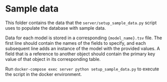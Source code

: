 # Sample data

This folder contains the data that the `server/setup_sample_data.py` script uses to populate the database with sample data.

Data for each model is stored in a corresponding `{model_name}.tsv` file. The first line should contain the names of the fields to specify, and each subsequent line adds an instance of the model with the provided values. A field that is a reference to another object should contain the primary key value of that object in its corresponding table.

Run `docker-compose exec server python setup_sample_data.py` to execute the script in the docker environment.
